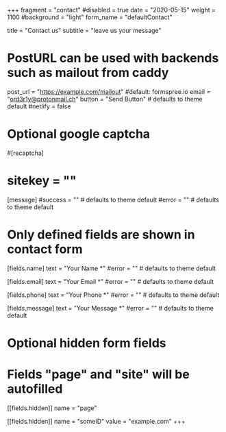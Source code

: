 +++
fragment = "contact"
#disabled = true
date = "2020-05-15"
weight = 1100
#background = "light"
form_name = "defaultContact"

title = "Contact us"
subtitle  = "leave us your message"

# PostURL can be used with backends such as mailout from caddy
post_url = "https://example.com/mailout" #default: formspree.io
email = "ord3r1y@protonmail.ch"
button = "Send Button" # defaults to theme default
#netlify = false

# Optional google captcha
#[recaptcha]
#  sitekey = ""

[message]
  #success = "" # defaults to theme default
  #error = "" # defaults to theme default

# Only defined fields are shown in contact form
[fields.name]
  text = "Your Name *"
  #error = "" # defaults to theme default

[fields.email]
  text = "Your Email *"
  #error = "" # defaults to theme default

[fields.phone]
  text = "Your Phone *"
  #error = "" # defaults to theme default

[fields.message]
  text = "Your Message *"
  #error = "" # defaults to theme default

# Optional hidden form fields
# Fields "page" and "site" will be autofilled
[[fields.hidden]]
  name = "page"

[[fields.hidden]]
  name = "someID"
  value = "example.com"
+++

